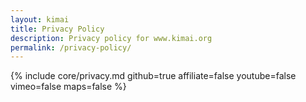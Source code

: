 ```yaml
---
layout: kimai
title: Privacy Policy
description: Privacy policy for www.kimai.org
permalink: /privacy-policy/
---
```

{% include core/privacy.md github=true affiliate=false youtube=false vimeo=false maps=false %}